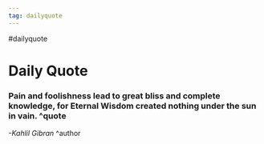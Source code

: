 ```yaml
---
tag: dailyquote
---
```


#dailyquote

# Daily Quote

### Pain and foolishness lead to great bliss and complete knowledge, for Eternal Wisdom created nothing under the sun in vain. ^quote
*-Kahlil Gibran* ^author
